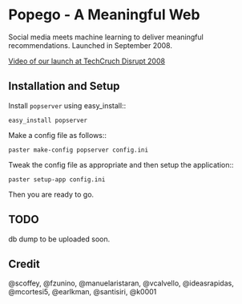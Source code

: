 # Popego - A Meaningful Web
Social media meets machine learning to deliver meaningful recommendations. Launched in September 2008. 

[Video of our launch at TechCruch Disrupt 2008](https://www.youtube.com/watch?v=aC01-egcNCE)

## Installation and Setup

Install ``popserver`` using easy_install::

    easy_install popserver

Make a config file as follows::

    paster make-config popserver config.ini

Tweak the config file as appropriate and then setup the application::

    paster setup-app config.ini

Then you are ready to go.

## TODO

db dump to be uploaded soon. 

## Credit

@scoffey, @fzunino, @manuelaristaran, @vcalvello, @ideasrapidas, @mcortesi5, @earlkman, @santisiri, @k0001
